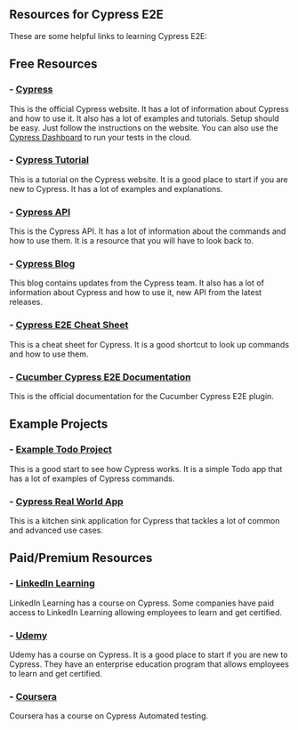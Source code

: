 ## Resources for Cypress E2E
These are some helpful links to learning Cypress E2E:

## Free Resources

### - [Cypress](https://www.cypress.io)
This is the official Cypress website. It has a lot of information about Cypress and how to use it. It also has a lot of examples and tutorials.
Setup should be easy. Just follow the instructions on the website. You can also use the [Cypress Dashboard](https://dashboard.cypress.io) to run your tests in the cloud.
### - [Cypress Tutorial](https://www.cypress.io/tutorials)
This is a tutorial on the Cypress website. It is a good place to start if you are new to Cypress. It has a lot of examples and explanations.
### - [Cypress API](https://www.cypress.io/api)
This is the Cypress API. It has a lot of information about the commands and how to use them. It is a resource that you will have to look back to.
### - [Cypress Blog](https://www.cypress.io/blog)
This blog contains updates from the Cypress team. It also has a lot of information about Cypress and how to use it, new API from the latest releases.
### - [Cypress E2E Cheat Sheet](https://docs.cypress.io/guides/references/cheat-sheet.html)
This is a cheat sheet for Cypress. It is a good shortcut to look up commands and how to use them.
### - [Cucumber Cypress E2E Documentation](https://github.com/Klaveness-Digital/cypress-cucumber-preprocessor/blob/master/docs/readme.md)
This is the official documentation for the Cucumber Cypress E2E plugin.

## Example Projects
### - [Example Todo Project](https://github.com/cypress-io/cypress-example-todomvc)
This is a good start to see how Cypress works. It is a simple Todo app that has a lot of examples of Cypress commands.
### - [Cypress Real World App](https://github.com/cypress-io/cypress-realworld-app)
This is a kitchen sink application for Cypress that tackles a lot of common and advanced use cases.


## Paid/Premium Resources
### - [LinkedIn Learning](https://www.linkedin.com/learning/end-to-end-javascript-testing-with-cypress-io?trk=share_ios_course_learning&shareId=7i6wl9mmSJaenvyj+59uHg==)
LinkedIn Learning has a course on Cypress. Some companies have paid access to LinkedIn Learning allowing employees to learn and get certified.
### - [Udemy](https://www.udemy.com/course/cypress-web-automation-testing-from-zero-to-hero/)
Udemy has a course on Cypress. It is a good place to start if you are new to Cypress. They have an enterprise education program that allows employees
to learn and get certified.
### - [Coursera](https://www.coursera.org/projects/cypress-ui-automation-testing-for-absolute-beginners)
Coursera has a course on Cypress Automated testing. 
